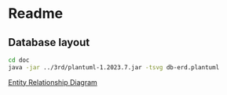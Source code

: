 # Readme

## Database layout

```sh
cd doc
java -jar ../3rd/plantuml-1.2023.7.jar -tsvg db-erd.plantuml
```

[Entity Relationship Diagram](db-erd.svg)
